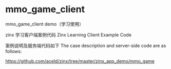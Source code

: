 # mmo_game_client
mmo_game_client demo（学习使用）

zinx 学习客户端案例代码
Zinx Learning Client Example Code

案例说明及服务端代码如下
The case description and server-side code are as follows:

https://github.com/aceld/zinx/tree/master/zinx_app_demo/mmo_game
